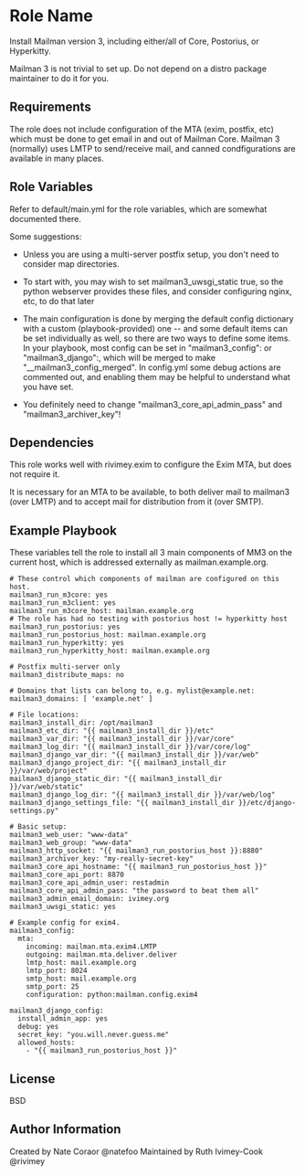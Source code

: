 Role Name
=========

Install Mailman version 3, including either/all of Core, Postorius, or
Hyperkitty.

Mailman 3 is not trivial to set up. Do not depend on a distro package
maintainer to do it for you.

Requirements
------------

The role does not include configuration of the MTA (exim, postfix, etc)
which must be done to get email in and out of Mailman Core. Mailman 3
(normally) uses LMTP to send/receive mail, and canned condfigurations are
available in many places.


Role Variables
--------------

Refer to default/main.yml for the role variables, which are somewhat
documented there.

Some suggestions:

 - Unless you are using a multi-server postfix setup, you don't need to
   consider map directories.

 - To start with, you may wish to set mailman3\_uwsgi\_static true, so the
   python webserver provides these files, and consider configuring nginx,
   etc, to do that later

 - The main configuration is done by merging the default config
   dictionary with a custom (playbook-provided) one -- and some
   default items can be set individually as well, so there are two ways
   to define some items. In your playbook, most config can be set in
   "mailman3\_config": or "mailman3\_django":, which will be merged to make
   "\_\_mailman3\_config\_merged". In config.yml some debug actions are
   commented out, and enabling them may be helpful to understand what you
   have set.

 - You definitely need to change "mailman3\_core\_api\_admin\_pass" and
   "mailman3\_archiver\_key"!


Dependencies
------------

This role works well with rivimey.exim to configure the Exim MTA, but does
not require it.

It is necessary for an MTA to be available, to both deliver mail to mailman3
(over LMTP) and to accept mail for distribution from it (over SMTP).

Example Playbook
----------------

These variables tell the role to install all 3 main components of MM3 on
the current host, which is addressed externally as mailman.example.org.


```
# These control which components of mailman are configured on this host. 
mailman3_run_m3core: yes
mailman3_run_m3client: yes
mailman3_run_m3core_host: mailman.example.org
# The role has had no testing with postorius host != hyperkitty host
mailman3_run_postorius: yes
mailman3_run_postorius_host: mailman.example.org
mailman3_run_hyperkitty: yes
mailman3_run_hyperkitty_host: mailman.example.org

# Postfix multi-server only
mailman3_distribute_maps: no

# Domains that lists can belong to, e.g. mylist@example.net:
mailman3_domains: [ 'example.net' ]

# File locations:
mailman3_install_dir: /opt/mailman3
mailman3_etc_dir: "{{ mailman3_install_dir }}/etc"
mailman3_var_dir: "{{ mailman3_install_dir }}/var/core"
mailman3_log_dir: "{{ mailman3_install_dir }}/var/core/log"
mailman3_django_var_dir: "{{ mailman3_install_dir }}/var/web"
mailman3_django_project_dir: "{{ mailman3_install_dir }}/var/web/project"
mailman3_django_static_dir: "{{ mailman3_install_dir }}/var/web/static"
mailman3_django_log_dir: "{{ mailman3_install_dir }}/var/web/log"
mailman3_django_settings_file: "{{ mailman3_install_dir }}/etc/django-settings.py"

# Basic setup:
mailman3_web_user: "www-data"
mailman3_web_group: "www-data"
mailman3_http_socket: "{{ mailman3_run_postorius_host }}:8880"
mailman3_archiver_key: "my-really-secret-key"
mailman3_core_api_hostname: "{{ mailman3_run_postorius_host }}"
mailman3_core_api_port: 8870
mailman3_core_api_admin_user: restadmin
mailman3_core_api_admin_pass: "the password to beat them all"
mailman3_admin_email_domain: ivimey.org
mailman3_uwsgi_static: yes

# Example config for exim4.
mailman3_config:
  mta:
    incoming: mailman.mta.exim4.LMTP
    outgoing: mailman.mta.deliver.deliver
    lmtp_host: mail.example.org
    lmtp_port: 8024
    smtp_host: mail.example.org
    smtp_port: 25
    configuration: python:mailman.config.exim4

mailman3_django_config:
  install_admin_app: yes
  debug: yes
  secret_key: "you.will.never.guess.me"
  allowed_hosts:
    - "{{ mailman3_run_postorius_host }}"

```

License
-------

BSD

Author Information
------------------

Created by Nate Coraor @natefoo
Maintained by Ruth Ivimey-Cook @rivimey
